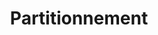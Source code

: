 ---
title: Partitionnement
bg-image: hdd.jpg
bg-credits: https://unsplash.com/photos/GNyjCePVRs8
bg-authornick: "@benjaminlehman"
bg-author: benjamin lehman
weight: 4
---